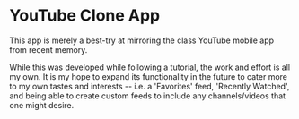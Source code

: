 # YouTube Clone App
This app is merely a best-try at mirroring the class YouTube mobile app from recent memory.

While this was developed while following a tutorial, the work and effort is all my own. It is my hope to expand its functionality in the future to cater more to my own tastes and interests -- i.e. a 'Favorites' feed, 'Recently Watched', and being able to create custom feeds to include any channels/videos that one might desire.
